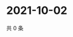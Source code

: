 # 2021-10-02

共 0 条

<!-- BEGIN WEIBO -->
<!-- 最后更新时间 Sat Oct 02 2021 19:06:56 GMT+0800 (China Standard Time) -->

<!-- END WEIBO -->
